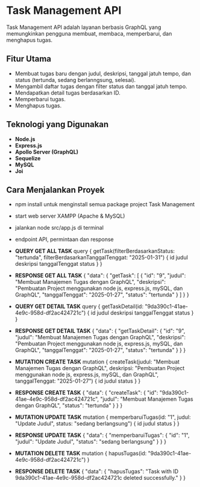 # Task Management API  

Task Management API adalah layanan berbasis GraphQL yang memungkinkan pengguna membuat, membaca, memperbarui, dan menghapus tugas.  

## Fitur Utama  
- Membuat tugas baru dengan judul, deskripsi, tanggal jatuh tempo, dan status (tertunda, sedang berlanngsung, selesai).  
- Mengambil daftar tugas dengan filter status dan tanggal jatuh tempo.  
- Mendapatkan detail tugas berdasarkan ID.  
- Memperbarui tugas.  
- Menghapus tugas.  

## Teknologi yang Digunakan  
- **Node.js**  
- **Express.js**  
- **Apollo Server (GraphQL)**  
- **Sequelize**  
- **MySQL**  
- **Joi**  

## Cara Menjalankan Proyek  
- npm install untuk menginstall semua package project Task Management
- start web server XAMPP (Apache & MySQL)
- jalankan node src/app.js di terminal 
- endpoint API, permintaan dan response

- **QUERY GET ALL TASK**
 query {
  getTask(filterBerdasarkanStatus: "tertunda", filterBerdasarkanTanggalTenggat: "2025-01-31") {
    id
    judul
    deskripsi
    tanggalTenggat
    status
  }
}

- **RESPONSE GET ALL TASK**
    {
  "data": {
    "getTask": [
      {
        "id": "9",
        "judul": "Membuat Manajemen Tugas dengan GraphQL",
        "deskripsi": "Pembuatan Project menggunakan node js, express.js, mySQL, dan GraphQL",
        "tanggalTenggat": "2025-01-27",
        "status": "tertunda"
      }
    ]
  }
}

- **QUERY GET DETAIL TASK**
query {
  getTaskDetail(id: "9da390c1-41ae-4e9c-958d-df2ac424721c") {
    id
    judul
    deskripsi
    tanggalTenggat
    status
  }
}

- **RESPONSE GET DETAIL TASK**
  {
  "data": {
    "getTaskDetail": {
      "id": "9",
      "judul": "Membuat Manajemen Tugas dengan GraphQL",
      "deskripsi": "Pembuatan Project menggunakan node js, express.js, mySQL, dan GraphQL",
      "tanggalTenggat": "2025-01-27",
      "status": "tertunda"
    }
  }
}

- **MUTATION CREATE TASK**
mutation {
  createTask(judul: "Membuat Manajemen Tugas dengan GraphQL", deskripsi: "Pembuatan Project menggunakan node js, express.js, mySQL, dan GraphQL", tanggalTenggat: "2025-01-27") {
    id
    judul
    status
  }
}
- **RESPONSE CREATE TASK**
 {
  "data": {
    "createTask": {
      "id": "9da390c1-41ae-4e9c-958d-df2ac424721c",
      "judul": "Membuat Manajemen Tugas dengan GraphQL",
      "status": "tertunda"
    }
  }
}

- **MUTATION UPDATE TASK**
 mutation {
  memperbaruiTugas(id: "1", judul: "Update Judul", status: "sedang berlangsung") {
    id
    judul
    status
  }
}

- **RESPONSE UPDATE TASK**
{
  "data": {
    "memperbaruiTugas": {
      "id": "1",
      "judul": "Update Judul",
      "status": "sedang berlangsung"
    }
  }
}

- **MUTATION DELETE TASK**
mutation {
  hapusTugas(id: "9da390c1-41ae-4e9c-958d-df2ac424721c")
}

- **RESPONSE DELETE TASK**
{
  "data": {
    "hapusTugas": "Task with ID 9da390c1-41ae-4e9c-958d-df2ac424721c deleted successfully."
  }
}




